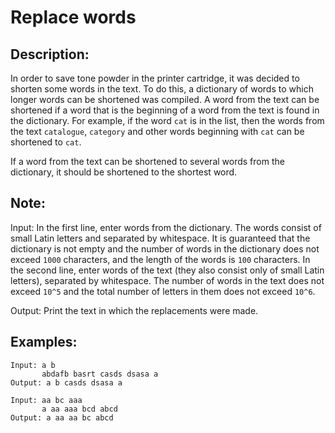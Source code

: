 # Replace words

## Description:

In order to save tone powder in the printer cartridge, it was decided to shorten some words in the text. To do this, a dictionary of words to which longer words can be shortened was compiled. A word from the text can be shortened if a word that is the beginning of a word from the text is found in the dictionary. For example, if the word `cat` is in the list, then the words from the text `catalogue`, `category` and other words beginning with `cat` can be shortened to `cat`.

If a word from the text can be shortened to several words from the dictionary, it should be shortened to the shortest word.

## Note:

Input: In the first line, enter words from the dictionary. The words consist of small Latin letters and separated by whitespace. It is guaranteed that the dictionary is not empty and the number of words in the dictionary does not exceed `1000` characters, and the length of the words is `100` characters. In the second line, enter words of the text (they also consist only of small Latin letters), separated by whitespace. The number of words in the text does not exceed `10^5` and the total number of letters in them does not exceed `10^6`.

Output: Print the text in which the replacements were made.

## Examples:

```
Input: a b
       abdafb basrt casds dsasa a
Output: a b casds dsasa a
```
```
Input: aa bc aaa
       a aa aaa bcd abcd
Output: a aa aa bc abcd
```
